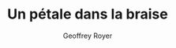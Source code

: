 ---
title: Un pétale dans la braise
author: Geoffrey Royer
pitch: Roman historique qui se déroule au XIX<sup>e</sup> siècle au Japon, où un Français se bat aux côtés d’un Japonais.
cover: /assets/cover/un-petale-dans-la-braise.svg
ebook-isbn: Bientôt.
paberback-isbn: Bientôt.
---